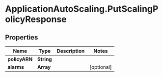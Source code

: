 # ApplicationAutoScaling.PutScalingPolicyResponse

## Properties

Name | Type | Description | Notes
------------ | ------------- | ------------- | -------------
**policyARN** | **String** |  | 
**alarms** | **Array** |  | [optional] 


